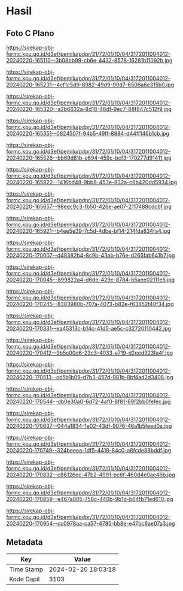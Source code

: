 # Hasil

## Foto C Plano

https://sirekap-obj-formc.kpu.go.id/d3ef/pemilu/pdpr/31/72/01/10/04/3172011004012-20240220-165110--3b08bb99-cb6e-4432-8578-16281b11092b.jpg

https://sirekap-obj-formc.kpu.go.id/d3ef/pemilu/pdpr/31/72/01/10/04/3172011004012-20240220-165231--4cf1c5d9-8982-49d9-90d7-6506a6e315b0.jpg

https://sirekap-obj-formc.kpu.go.id/d3ef/pemilu/pdpr/31/72/01/10/04/3172011004012-20240220-165320--a2b6632a-8d18-46df-9ec7-88f847c512f9.jpg

https://sirekap-obj-formc.kpu.go.id/d3ef/pemilu/pdpr/31/72/01/10/04/3172011004012-20240220-165351--0824507f-94b5-49ff-8884-d44ff146b1cb.jpg

https://sirekap-obj-formc.kpu.go.id/d3ef/pemilu/pdpr/31/72/01/10/04/3172011004012-20240220-165526--bb69d81b-e694-459c-bcf3-170277d91411.jpg

https://sirekap-obj-formc.kpu.go.id/d3ef/pemilu/pdpr/31/72/01/10/04/3172011004012-20240220-165822--1416bd48-9bb8-453e-832a-c6b420dd5934.jpg

https://sirekap-obj-formc.kpu.go.id/d3ef/pemilu/pdpr/31/72/01/10/04/3172011004012-20240220-165657--98eec9c3-fb50-426e-ae07-2117488cdcbf.jpg

https://sirekap-obj-formc.kpu.go.id/d3ef/pemilu/pdpr/31/72/01/10/04/3172011004012-20240220-165921--b4ee5e39-7c5d-4dbe-bf14-214fda834fa4.jpg

https://sirekap-obj-formc.kpu.go.id/d3ef/pemilu/pdpr/31/72/01/10/04/3172011004012-20240220-170007--d48382b4-8c9b-43ab-b76e-d265fab641b7.jpg

https://sirekap-obj-formc.kpu.go.id/d3ef/pemilu/pdpr/31/72/01/10/04/3172011004012-20240220-170045--899822a4-d6de-429c-8784-b5aee02111e6.jpg

https://sirekap-obj-formc.kpu.go.id/d3ef/pemilu/pdpr/31/72/01/10/04/3172011004012-20240220-170245--8383980b-707a-4073-b82e-f63852f40f34.jpg

https://sirekap-obj-formc.kpu.go.id/d3ef/pemilu/pdpr/31/72/01/10/04/3172011004012-20240220-170331--ea45313c-b14c-41d5-ae5c-c32720110442.jpg

https://sirekap-obj-formc.kpu.go.id/d3ef/pemilu/pdpr/31/72/01/10/04/3172011004012-20240220-170412--9b5c00d6-23c3-4033-a719-d2eed923fa4f.jpg

https://sirekap-obj-formc.kpu.go.id/d3ef/pemilu/pdpr/31/72/01/10/04/3172011004012-20240220-170513--cd5b1b09-d7b3-457d-981b-8bf4ad2d3408.jpg

https://sirekap-obj-formc.kpu.go.id/d3ef/pemilu/pdpr/31/72/01/10/04/3172011004012-20240220-170544--db0e30a0-6d72-4af0-8f81-69f2bb0fefec.jpg

https://sirekap-obj-formc.kpu.go.id/d3ef/pemilu/pdpr/31/72/01/10/04/3172011004012-20240220-170637--044a1834-1e02-43df-9076-46a1b5feed0a.jpg

https://sirekap-obj-formc.kpu.go.id/d3ef/pemilu/pdpr/31/72/01/10/04/3172011004012-20240220-170749--324beeea-1df5-4418-84c0-a8fcde89bddf.jpg

https://sirekap-obj-formc.kpu.go.id/d3ef/pemilu/pdpr/31/72/01/10/04/3172011004012-20240220-170832--c86126ec-47b2-4991-bc6f-460d4e0ae46b.jpg

https://sirekap-obj-formc.kpu.go.id/d3ef/pemilu/pdpr/31/72/01/10/04/3172011004012-20240220-170859--e467a005-758c-440b-9b1d-b64fb71ed610.jpg

https://sirekap-obj-formc.kpu.go.id/d3ef/pemilu/pdpr/31/72/01/10/04/3172011004012-20240220-170954--cc0978aa-ca57-4785-bb8e-e47bc6ae07a3.jpg


## Metadata

| Key        | Value               |
| ---------- | ------------------- |
| Time Stamp | 2024-02-20 18:03:18 |
| Kode Dapil | 3103                |



